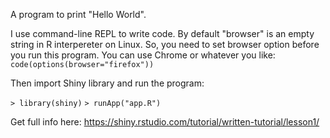 A program to print "Hello World". 

I use command-line REPL to write code. By default "browser" is an empty string in R interpereter on Linux. 
So, you need to set browser option before you run this program. You can use Chrome or whatever you like:
```code(options(browser="firefox"))```

Then import Shiny library and run the program:

```> library(shiny)```
```> runApp("app.R")```


Get full info here:  https://shiny.rstudio.com/tutorial/written-tutorial/lesson1/

